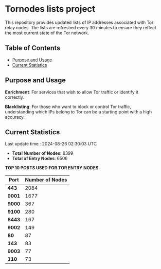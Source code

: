 # Tornodes lists project

This repository provides updated lists of IP addresses associated with Tor relay nodes. The lists are refreshed every 30 minutes to ensure they reflect the most current state of the Tor network.

## Table of Contents

- [Purpose and Usage](#purpose-and-usage)
- [Current Statistics](#current-statistics)


## Purpose and Usage

**Enrichment**: For services that wish to allow Tor traffic or identify it correctly.

**Blacklisting**: For those who want to block or control Tor traffic, understanding which IPs belong to Tor can be a starting point with a high accuracy.

## Current Statistics

Last update time : 2024-08-26 02:30:03 UTC

- **Total Number of Nodes**: 8399
- **Total of Entry Nodes**: 6506

**TOP 10 PORTS USED FOR TOR ENTRY NODES**

| **Port** | **Number of Nodes** |
|------|-----------------|
| **443**   | 2084  |
| **9001**   | 1677  |
| **9000**   | 367  |
| **9100**   | 280  |
| **8443**   | 167  |
| **9002**   | 149  |
| **80**   | 87  |
| **143**   | 83  |
| **9003**   | 77  |
| **110**   | 73  |

